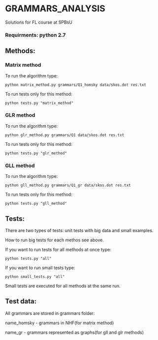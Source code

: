# GRAMMARS_ANALYSIS
Solutions for FL course at SPBsU

### Requirments: python 2.7

## Methods:

### Matrix method

To run the algorithm type:
```
python matrix_method.py grammars/Q1_homsky data/skos.dot res.txt
```

To run tests only for this method:

```
python tests.py "matrix_method"
```


### GLR method

To run the algorithm type:
```
python glr_method.py grammars/Q1 data/skos.dot res.txt
```

To run tests only for this method:

```
python tests.py "glr_method"
```

###


### GLL method

To run the algorithm type:
```
python gll_method.py grammars/Q1_gr data/skos.dot res.txt
```

To run tests only for this method:

```
python tests.py "gll_method"
```

###
## Tests:
There are two types of tests: unit tests with big data and small examples.

How to run big tests for each methos see above.

If you want to run tests for all methods at once type:

```
python tests.py "all"
```

If you want to run small tests type:
```
python small_tests.py "all"
```

Small tests are executed for all methods at the same run.

## Test data:

All grammars are stored in grammars folder:

name_homsky - grammars in NHF(for matrix method)

name_gr - grammars represented as graphs(for gll and glr methods)